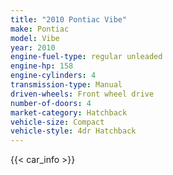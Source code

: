 ```yaml
---
title: "2010 Pontiac Vibe"
make: Pontiac
model: Vibe
year: 2010
engine-fuel-type: regular unleaded
engine-hp: 158
engine-cylinders: 4
transmission-type: Manual
driven-wheels: Front wheel drive
number-of-doors: 4
market-category: Hatchback
vehicle-size: Compact
vehicle-style: 4dr Hatchback
---
```


{{< car_info >}}
